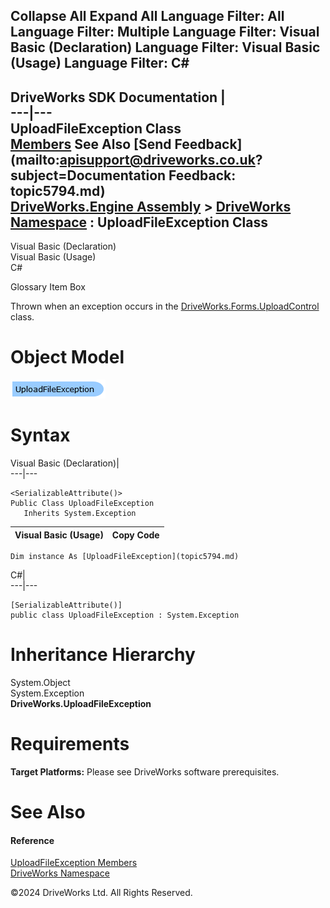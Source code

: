        

 Collapse All Expand All  Language Filter: All  Language Filter: Multiple  Language Filter: Visual Basic (Declaration) Language Filter: Visual Basic (Usage) Language Filter: C#  
---  
DriveWorks SDK Documentation  |   
---|---  
UploadFileException Class   
[Members](topic5795.md) See Also [Send Feedback](mailto:apisupport@driveworks.co.uk?subject=Documentation Feedback: topic5794.md)  
[DriveWorks.Engine Assembly](topic2156.md) > [DriveWorks Namespace](topic2159.md) : UploadFileException Class  
---  
  
Visual Basic (Declaration)    
Visual Basic (Usage)    
C# 

Glossary Item Box

Thrown when an exception occurs in the [DriveWorks.Forms.UploadControl](topic9323.md) class. 

# Object Model

![](dotnetdiagramimages/image297.png)

# Syntax

Visual Basic (Declaration)|   
---|---  
      
    
    <SerializableAttribute()>
    Public Class UploadFileException 
       Inherits System.Exception  
  
Visual Basic (Usage)| Copy Code  
---|---  
      
    
    Dim instance As [UploadFileException](topic5794.md)  
  
C#|   
---|---  
      
    
    [SerializableAttribute()]
    public class UploadFileException : System.Exception   
  
# Inheritance Hierarchy

System.Object  
System.Exception  
**DriveWorks.UploadFileException**  


# Requirements

**Target Platforms:** Please see DriveWorks software prerequisites.

# See Also

#### Reference

[UploadFileException Members](topic5795.md)   
[DriveWorks Namespace](topic2159.md)

©2024 DriveWorks Ltd. All Rights Reserved.
